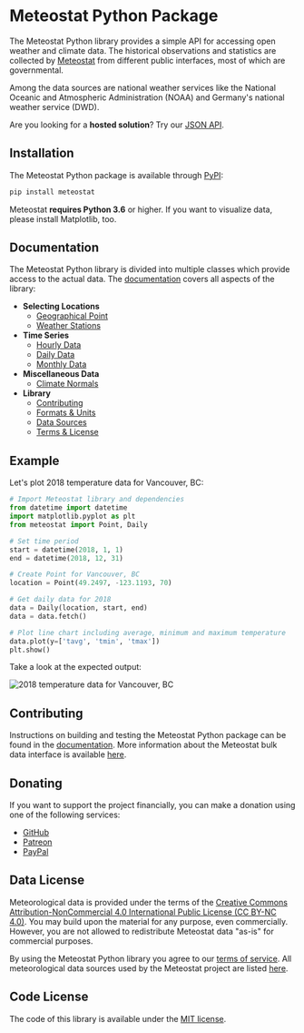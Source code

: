 # Meteostat Python Package

The Meteostat Python library provides a simple API for accessing open weather and climate data. The historical observations and statistics are collected by [Meteostat](https://meteostat.net) from different public interfaces, most of which are governmental.

Among the data sources are national weather services like the National Oceanic and Atmospheric Administration (NOAA) and Germany's national weather service (DWD).

Are you looking for a **hosted solution**? Try our [JSON API](https://rapidapi.com/meteostat/api/meteostat/).

## Installation

The Meteostat Python package is available through [PyPI](https://pypi.org/project/meteostat/):

```sh
pip install meteostat
```

Meteostat **requires Python 3.6** or higher. If you want to visualize data, please install Matplotlib, too.

## Documentation

The Meteostat Python library is divided into multiple classes which provide access to the actual data. The [documentation](https://dev.meteostat.net/python/) covers all aspects of the library:

* **Selecting Locations**
  * [Geographical Point](https://dev.meteostat.net/python/point.html)
  * [Weather Stations](https://dev.meteostat.net/python/stations.html)
* **Time Series**
  * [Hourly Data](https://dev.meteostat.net/python/hourly.html)
  * [Daily Data](https://dev.meteostat.net/python/daily.html)
  * [Monthly Data](https://dev.meteostat.net/python/monthly.html)
* **Miscellaneous Data**
  * [Climate Normals](https://dev.meteostat.net/python/normals.html)
* **Library**
  * [Contributing](https://dev.meteostat.net/python/contributing.html)
  * [Formats & Units](https://dev.meteostat.net/formats.html)
  * [Data Sources](https://dev.meteostat.net/sources.html)
  * [Terms & License](https://dev.meteostat.net/terms.html)

## Example

Let's plot 2018 temperature data for Vancouver, BC:

```python
# Import Meteostat library and dependencies
from datetime import datetime
import matplotlib.pyplot as plt
from meteostat import Point, Daily

# Set time period
start = datetime(2018, 1, 1)
end = datetime(2018, 12, 31)

# Create Point for Vancouver, BC
location = Point(49.2497, -123.1193, 70)

# Get daily data for 2018
data = Daily(location, start, end)
data = data.fetch()

# Plot line chart including average, minimum and maximum temperature
data.plot(y=['tavg', 'tmin', 'tmax'])
plt.show()
```

Take a look at the expected output:

![2018 temperature data for Vancouver, BC](https://dev.meteostat.net/assets/img/py-example-chart.046f8b8e.png)

## Contributing

Instructions on building and testing the Meteostat Python package can be found in the [documentation](https://dev.meteostat.net/python/contributing.html). More information about the Meteostat bulk data interface is available [here](https://dev.meteostat.net/bulk/).

## Donating

If you want to support the project financially, you can make a donation using one of the following services:

* [GitHub](https://github.com/sponsors/clampr)
* [Patreon](https://www.patreon.com/meteostat)
* [PayPal](https://www.paypal.com/donate?hosted_button_id=MQ67WRDC8EW38)

## Data License

Meteorological data is provided under the terms of the [Creative Commons Attribution-NonCommercial 4.0 International Public License (CC BY-NC 4.0)](https://creativecommons.org/licenses/by-nc/4.0/legalcode). You may build upon the material
for any purpose, even commercially. However, you are not allowed to redistribute Meteostat data "as-is" for commercial purposes.

By using the Meteostat Python library you agree to our [terms of service](https://dev.meteostat.net/terms.html). All meteorological data sources used by the Meteostat project are listed [here](https://dev.meteostat.net/sources.html).

## Code License

The code of this library is available under the [MIT license](https://opensource.org/licenses/MIT).
